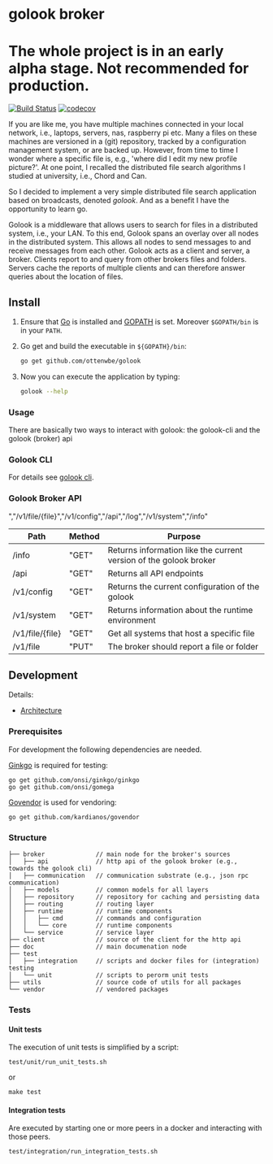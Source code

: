 # golook broker

# The whole project is in an early alpha stage. Not recommended for production. 

[![Build Status](https://travis-ci.org/ottenwbe/golook.svg?branch=development)](https://travis-ci.org/ottenwbe/golook)
[![codecov](https://codecov.io/gh/ottenwbe/golook/branch/master/graph/badge.svg)](https://codecov.io/gh/ottenwbe/golook)


If you are like me, you have multiple machines connected in your local network, i.e., laptops, servers, nas, raspberry pi etc.
Many a files on these machines are versioned in a (git) repository, tracked by a configuration management system, or are backed up. 
However, from time to time I wonder where a specific file is, e.g., 'where did I edit my new profile picture?'.
At one point, I recalled the distributed file search algorithms I studied at university, i.e., Chord and Can.

So I decided to implement a very simple distributed file search application based on broadcasts, denoted _golook_. And as a benefit I have the opportunity to learn go.

Golook is a middleware that allows users to search for files in a distributed system, i.e., your LAN.
To this end, Golook spans an overlay over all nodes in the distributed system. This allows all nodes to send messages to and receive messages from each other.
Golook acts as a client and server, a broker.
Clients report to and query from other brokers files and folders.
Servers cache the reports of multiple clients and can therefore answer queries about the location of files.
 
   

## Install ##

1. Ensure that [Go](https://golang.org/doc/install) is installed and [GOPATH](https://golang.org/doc/code.html) is set. 
Moreover `$GOPATH/bin` is in your `PATH`.

1. Go get and build the executable in `${GOPATH}/bin`:
    
    ```bash    
    go get github.com/ottenwbe/golook
    ```
1. Now you can execute the application by typing: 

    ```bash    
    golook --help
    ```

### Usage ###

There are basically two ways to interact with golook: the golook-cli and the golook (broker) api

### Golook CLI ###

For details see [golook cli](https://github.com/ottenwbe/golook-cli).

### Golook Broker API ###

","/v1/file/{file}","/v1/config","/api","/log","/v1/system","/info"

| Path  | Method  | Purpose  |   
|---|---|---|
| /info  | "GET" | Returns information like the current version of the golook broker  |   
| /api  | "GET" | Returns all API endpoints  |
| /v1/config  | "GET" | Returns the current configuration of the golook |
| /v1/system  | "GET" | Returns information about the runtime environment |
| /v1/file/{file} |  "GET" |  Get all systems that host a specific file |  
| /v1/file |  "PUT" | The broker should report a file or folder |


## Development ##

Details:
* [Architecture](doc/Architecture.md)

### Prerequisites ###

For development the following dependencies are needed. 

[Ginkgo](https://onsi.github.io/ginkgo/) is required for testing:

    go get github.com/onsi/ginkgo/ginkgo
    go get github.com/onsi/gomega
    
[Govendor](https://github.com/kardianos/govendor) is used for vendoring:    
    
    go get github.com/kardianos/govendor

### Structure ###

    ├── broker              // main node for the broker's sources 
    │   ├── api             // http api of the golook broker (e.g., towards the golook cli)
    │   ├── communication   // communication substrate (e.g., json rpc communication)
    │   ├── models          // common models for all layers
    │   ├── repository      // repository for caching and persisting data
    │   ├── routing         // routing layer
    │   ├── runtime         // runtime components
    │   │   ├── cmd         // commands and configuration
    │   │   └── core        // runtime components
    │   └── service         // service layer
    ├── client              // source of the client for the http api
    ├── doc                 // main documenation node    
    ├── test
    │   ├── integration     // scripts and docker files for (integration) testing
    │   └── unit            // scripts to perorm unit tests
    ├── utils               // source code of utils for all packages
    └── vendor              // vendored packages

### Tests ###

#### Unit tests ####

The execution of unit tests is simplified by a script:

    test/unit/run_unit_tests.sh
    
or
    
    make test

#### Integration tests ####

Are executed by starting one or more peers in a docker and interacting with those peers. 

    test/integration/run_integration_tests.sh

